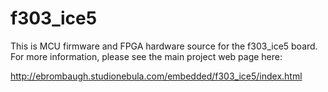 # f303_ice5

This is MCU firmware and FPGA hardware source for the f303_ice5 board. For
more information, please see the main project web page here:

http://ebrombaugh.studionebula.com/embedded/f303_ice5/index.html


